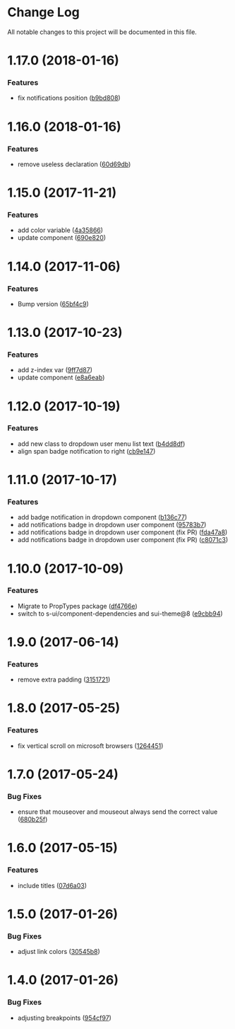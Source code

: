 # Change Log

All notable changes to this project will be documented in this file.

<a name="1.17.0"></a>
# 1.17.0 (2018-01-16)


### Features

* fix notifications position ([b9bd808](https://github.com/SUI-Components/sui-components/commit/b9bd808))



<a name="1.16.0"></a>
# 1.16.0 (2018-01-16)


### Features

* remove useless declaration ([60d69db](https://github.com/SUI-Components/sui-components/commit/60d69db))



<a name="1.15.0"></a>
# 1.15.0 (2017-11-21)


### Features

* add color variable ([4a35866](https://github.com/SUI-Components/sui-components/commit/4a35866))
* update component ([690e820](https://github.com/SUI-Components/sui-components/commit/690e820))



<a name="1.14.0"></a>
# 1.14.0 (2017-11-06)


### Features

* Bump version ([65bf4c9](https://github.com/SUI-Components/sui-components/commit/65bf4c9))



<a name="1.13.0"></a>
# 1.13.0 (2017-10-23)


### Features

* add z-index var ([9ff7d87](https://github.com/SUI-Components/sui-components/commit/9ff7d87))
* update component ([e8a6eab](https://github.com/SUI-Components/sui-components/commit/e8a6eab))



<a name="1.12.0"></a>
# 1.12.0 (2017-10-19)


### Features

* add new class to dropdown user menu list text ([b4dd8df](https://github.com/SUI-Components/sui-components/commit/b4dd8df))
* align span badge notification to right ([cb9e147](https://github.com/SUI-Components/sui-components/commit/cb9e147))



<a name="1.11.0"></a>
# 1.11.0 (2017-10-17)


### Features

* add badge notification in dropdown component ([b136c77](https://github.com/SUI-Components/sui-components/commit/b136c77))
* add notifications badge in dropdown user component ([95783b7](https://github.com/SUI-Components/sui-components/commit/95783b7))
* add notifications badge in dropdown user component (fix PR) ([fda47a8](https://github.com/SUI-Components/sui-components/commit/fda47a8))
* add notifications badge in dropdown user component (fix PR) ([c8071c3](https://github.com/SUI-Components/sui-components/commit/c8071c3))



<a name="1.10.0"></a>
# 1.10.0 (2017-10-09)


### Features

* Migrate to PropTypes package ([df4766e](https://github.com/SUI-Components/sui-components/commit/df4766e))
* switch to s-ui/component-dependencies and sui-theme@8 ([e9cbb94](https://github.com/SUI-Components/sui-components/commit/e9cbb94))



<a name="1.9.0"></a>
# 1.9.0 (2017-06-14)


### Features

* remove extra padding ([3151721](https://github.com/SUI-Components/sui-components/commit/3151721))



<a name="1.8.0"></a>
# 1.8.0 (2017-05-25)


### Features

* fix vertical scroll on microsoft browsers ([1264451](https://github.com/SUI-Components/sui-components/commit/1264451))



<a name="1.7.0"></a>
# 1.7.0 (2017-05-24)


### Bug Fixes

* ensure that mouseover and mouseout always send the correct value ([680b25f](https://github.com/SUI-Components/sui-components/commit/680b25f))



<a name="1.6.0"></a>
# 1.6.0 (2017-05-15)


### Features

* include titles ([07d6a03](https://github.com/SUI-Components/sui-components/commit/07d6a03))



<a name="1.5.0"></a>
# 1.5.0 (2017-01-26)


### Bug Fixes

* adjust link colors ([30545b8](https://github.com/SUI-Components/sui-components/commit/30545b8))



<a name="1.4.0"></a>
# 1.4.0 (2017-01-26)


### Bug Fixes

* adjusting breakpoints ([954cf97](https://github.com/SUI-Components/sui-components/commit/954cf97))



